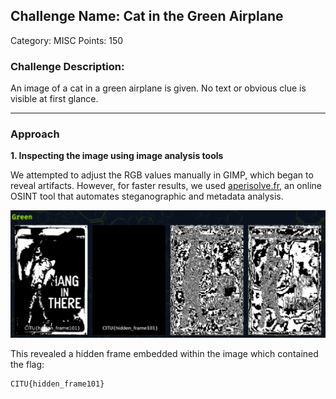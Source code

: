 ## Challenge Name: Cat in the Green Airplane  
Category: MISC
Points: 150  

### Challenge Description:  
An image of a cat in a green airplane is given. No text or obvious clue is visible at first glance.

---

### Approach

**1. Inspecting the image using image analysis tools**

We attempted to adjust the RGB values manually in GIMP, which began to reveal artifacts. However, for faster results, we used [aperisolve.fr](http://aperisolve.fr), an online OSINT tool that automates steganographic and metadata analysis.

![Cat in green airplane](https://raw.githubusercontent.com/Smoll05/CITU-CTFd-Groupers/main/Writeup-Images/Cat-Green-Airplane.png)

This revealed a hidden frame embedded within the image which contained the flag:

```
CITU{hidden_frame101}
```